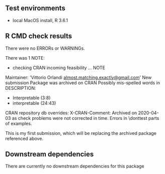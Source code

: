 ## Test environments
* local MacOS install, R 3.6.1

## R CMD check results
There were no ERRORs or WARNINGs.

There was 1 NOTE:

* checking CRAN incoming feasibility ... NOTE

Maintainer: 'Vittorio Orlandi <almost.matching.exactly@gmail.com>'
New submission
Package was archived on CRAN
Possibly mis-spelled words in DESCRIPTION:
  * Interpretable (3:8)
  * interpretable (24:43)

CRAN repository db overrides:
  X-CRAN-Comment: Archived on 2020-04-03 as check problems were not
    corrected in time.
Errors in \donttest parts of examples.

This is my first submission, which will be replacing the archived package
referenced above.

## Downstream dependencies
There are currently no downstream dependencies for this package
